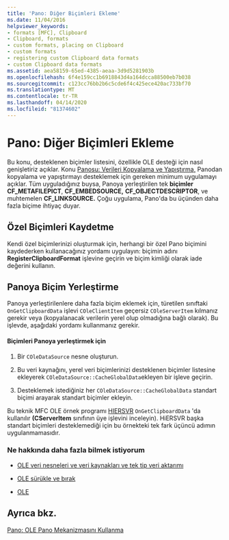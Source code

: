 ```yaml
---
title: 'Pano: Diğer Biçimleri Ekleme'
ms.date: 11/04/2016
helpviewer_keywords:
- formats [MFC], Clipboard
- Clipboard, formats
- custom formats, placing on Clipboard
- custom formats
- registering custom Clipboard data formats
- custom Clipboard data formats
ms.assetid: aea58159-65ed-4385-aeaa-3d9d5281903b
ms.openlocfilehash: 6f4e159cc1b6918843d4a164dcca88500eb7b038
ms.sourcegitcommit: c123cc76bb2b6c5cde6f4c425ece420ac733bf70
ms.translationtype: MT
ms.contentlocale: tr-TR
ms.lasthandoff: 04/14/2020
ms.locfileid: "81374602"
---
```

# <a name="clipboard-adding-other-formats"></a>Pano: Diğer Biçimleri Ekleme

Bu konu, desteklenen biçimler listesini, özellikle OLE desteği için nasıl genişletiriz açıklar. Konu [Panosu: Verileri Kopyalama ve Yapıştırma,](../mfc/clipboard-copying-and-pasting-data.md) Panodan kopyalama ve yapıştırmayı desteklemek için gereken minimum uygulamayı açıklar. Tüm uyguladığınız buysa, Panoya yerleştirilen tek **biçimler CF_METAFILEPICT**, **CF_EMBEDSOURCE,** **CF_OBJECTDESCRIPTOR**, ve muhtemelen **CF_LINKSOURCE.** Çoğu uygulama, Pano'da bu üçünden daha fazla biçime ihtiyaç duyar.

## <a name="registering-custom-formats"></a><a name="_core_registering_custom_formats"></a>Özel Biçimleri Kaydetme

Kendi özel biçimlerinizi oluşturmak için, herhangi bir özel Pano biçimini kaydederken kullanacağınız yordamı uygulayın: biçimin adını **RegisterClipboardFormat** işlevine geçirin ve biçim kimliği olarak iade değerini kullanın.

## <a name="placing-formats-on-the-clipboard"></a><a name="_core_placing_formats_on_the_clipboard"></a>Panoya Biçim Yerleştirme

Panoya yerleştirilenlere daha fazla biçim eklemek için, türetilen sınıftaki `OnGetClipboardData` işlevi `COleClientItem` geçersiz `COleServerItem` kılmanız gerekir veya (kopyalanacak verilerin yerel olup olmadığına bağlı olarak). Bu işlevde, aşağıdaki yordamı kullanmanız gerekir.

#### <a name="to-place-formats-on-the-clipboard"></a>Biçimleri Panoya yerleştirmek için

1. Bir `COleDataSource` nesne oluşturun.

1. Bu veri kaynağını, yerel veri biçimlerinizi desteklenen biçimler listesine ekleyerek `COleDataSource::CacheGlobalData`ekleyen bir işleve geçirin.

1. Desteklemek istediğiniz her `COleDataSource::CacheGlobalData` standart biçimi arayarak standart biçimler ekleyin.

Bu teknik MFC OLE örnek programı [HIERSVR](../overview/visual-cpp-samples.md) `OnGetClipboardData` 'da kullanılır **(CServerItem** sınıfının üye işlevini inceleyin). HiERSVR başka standart biçimleri desteklemediği için bu örnekteki tek fark üçüncü adımın uygulanmamasıdır.

### <a name="what-do-you-want-to-know-more-about"></a>Ne hakkında daha fazla bilmek istiyorum

- [OLE veri nesneleri ve veri kaynakları ve tek tip veri aktarımı](../mfc/data-objects-and-data-sources-ole.md)

- [OLE sürükle ve bırak](../mfc/drag-and-drop-ole.md)

- [OLE](../mfc/ole-background.md)

## <a name="see-also"></a>Ayrıca bkz.

[Pano: OLE Pano Mekanizmasını Kullanma](../mfc/clipboard-using-the-ole-clipboard-mechanism.md)
